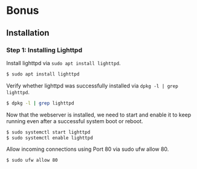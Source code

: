 # Bonus

## Installation

### Step 1: Installing Lighttpd

Install lighttpd via `sudo apt install lighttpd`.
```bash
$ sudo apt install lighttpd
```

Verify whether lighttpd was successfully installed via `dpkg -l | grep lighttpd`.
```bash
$ dpkg -l | grep lighttpd
```

Now that the webserver is installed, we need to start and enable it to keep running even after a successful system boot or reboot.

```bash
$ sudo systemctl start lighttpd
$ sudo systemctl enable lighttpd
```

Allow incoming connections using Port 80 via sudo ufw allow 80.
```bash
$ sudo ufw allow 80
```
